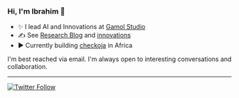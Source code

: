 ### Hi, I'm Ibrahim 👋
 
  * ✨ I lead AI and Innovations at [Gamol Studio](http://gamolstudio.com/)
  * ✍ See [Research Blog](https://ibrahimgbadegesin.blogspot.com/) and [innovations](https://www.instagram.com/engrgit/)
  * ▶️ Currently building [checkoja](https://checkoja.blogspot.com/) in Africa

    

I'm best reached via email. I'm always open to interesting conversations and collaboration.

 
---
[![Twitter Follow](https://img.shields.io/twitter/follow/Engrgit?label=Follow&style=social)](https://twitter.com/Engrgit)

